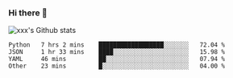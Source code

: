 ### Hi there 👋

<!--
**sdy623/sdy623** is a ✨ _special_ ✨ repository because its `README.md` (this file) appears on your GitHub profile.

Here are some ideas to get you started:

- 🔭 I’m currently working on ...
- 🌱 I’m currently learning ...
- 👯 I’m looking to collaborate on ...
- 🤔 I’m looking for help with ...
- 💬 Ask me about ...
- 📫 How to reach me: ...
- 😄 Pronouns: ...
- ⚡ Fun fact: ...
-->
![xxx's Github stats](https://github-readme-stats.vercel.app/api?username=sdy623&show_icons=true)

<!--START_SECTION:waka-->
```text
Python   7 hrs 2 mins    ██████████████████░░░░░░░   72.04 % 
JSON     1 hr 33 mins    ████░░░░░░░░░░░░░░░░░░░░░   15.98 % 
YAML     46 mins         ██░░░░░░░░░░░░░░░░░░░░░░░   07.94 % 
Other    23 mins         █░░░░░░░░░░░░░░░░░░░░░░░░   04.00 % 
```
<!--END_SECTION:waka-->
